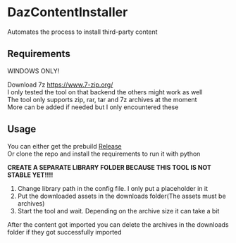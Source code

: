 # DazContentInstaller
Automates the process to install third-party content

## Requirements

WINDOWS ONLY!

Download 7z https://www.7-zip.org/  
I only tested the tool on that backend the others might work as well  
The tool only supports zip, rar, tar and 7z archives at the moment  
More can be added if needed but I only encountered these

## Usage

You can either get the prebuild [Release](https://github.com/Ati1707/DazContentInstaller/releases)  
Or clone the repo and install the requirements to run it with python

**CREATE A SEPARATE LIBRARY FOLDER BECAUSE THIS TOOL IS NOT STABLE YET!!!!**

1. Change library path in the config file. I only put a placeholder in it
2. Put the downloaded assets in the downloads folder(The assets must be archives)
3. Start the tool and wait. Depending on the archive size it can take a bit


After the content got imported you can delete the archives in the downloads folder if they got successfully imported
